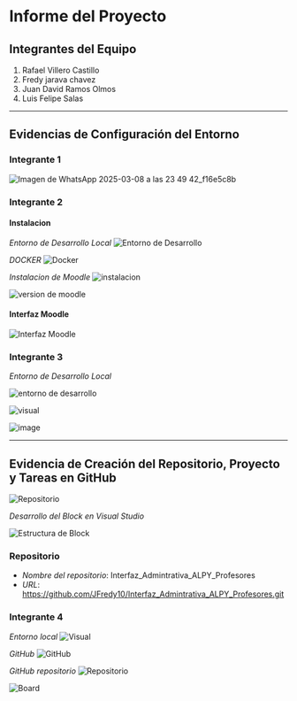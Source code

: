 # Informe del Proyecto

## Integrantes del Equipo

1. Rafael Villero Castillo 
2. Fredy jarava chavez
3. Juan David Ramos Olmos
4. Luis Felipe Salas 

---

## Evidencias de Configuración del Entorno

### Integrante 1
![Imagen de WhatsApp 2025-03-08 a las 23 49 42_f16e5c8b](https://github.com/user-attachments/assets/963def93-a13d-444f-be65-f0f5ffb05b4d)


### Integrante 2

#### Instalacion

*Entorno de Desarrollo Local*
![Entorno de Desarrollo](https://github.com/user-attachments/assets/9cfbc23e-e8f2-4d86-87b6-7a9fda1371e5)

*DOCKER*
![Docker](https://github.com/user-attachments/assets/5e2d657f-6bb6-42a9-b085-51292f01e058)

*Instalacion de Moodle*
![instalacion](https://github.com/user-attachments/assets/99a9eb12-b697-4a06-b945-9a2f1ad52091)


![version de moodle](https://github.com/user-attachments/assets/0cc5c0ef-913a-48f6-b0fa-cc2be77e95b4)



#### Interfaz Moodle
![Interfaz Moodle](https://github.com/user-attachments/assets/80b23780-8bd1-4374-83a3-735f0ad7e5f5)

### Integrante 3

*Entorno de Desarrollo Local*

![entorno de desarrollo](https://github.com/user-attachments/assets/17aa88bc-8438-406c-bb70-7d3378a69d34)

![visual](https://github.com/user-attachments/assets/e1bd07ff-1e71-4b21-aa34-88bc91d3b959)

![image](https://github.com/user-attachments/assets/05b6b648-a653-4edf-b46b-27c2b98a1ade)






---

## Evidencia de Creación del Repositorio, Proyecto y Tareas en GitHub

![Repositorio](https://github.com/user-attachments/assets/264dfd7a-e1c8-4813-bb4a-226b3de9a0d3)

*Desarrollo del Block en Visual Studio*

![Estructura de Block](https://github.com/user-attachments/assets/2573f1c9-ed6a-47f4-9462-84dea333d459)

### Repositorio
- *Nombre del repositorio*: Interfaz_Admintrativa_ALPY_Profesores
- *URL*: https://github.com/JFredy10/Interfaz_Admintrativa_ALPY_Profesores.git


### Integrante 4

*Entorno local*
![Visual](image.png)

*GitHub*
![GitHub](image-1.png)

*GitHub repositorio*
![Repositorio](image-2.png)

![Board](https://github.com/user-attachments/assets/e10786b6-8a81-4fc7-9358-908de1628441)


